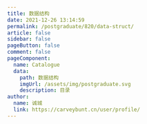 ```yaml
---
title: 数据结构
date: 2021-12-26 13:14:59
permalink: /postgraduate/820/data-struct/
article: false
sidebar: false
pageButton: false
comment: false
pageComponent: 
  name: Catalogue
  data: 
    path: 数据结构
    imgUrl: /assets/img/postgraduate.svg
    description: 目录
author: 
  name: 诚城
  link: https://carveybunt.cn/user/profile/
---
```

